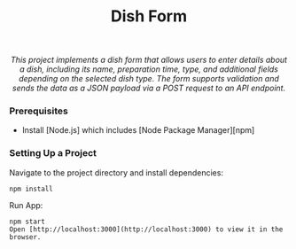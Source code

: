 <h1 align="center">
    Dish Form
</h1>

<p align="center">
  <br>
   <br>
  <i>This project implements a dish form that allows users to enter details about a dish, including its name, preparation time, type, and additional fields depending on the selected dish type. The form supports validation and sends the data as a JSON payload via a POST request to an API endpoint.</i>
  <br>
</p>
<p align="center">
  
</p>


### Prerequisites

- Install [Node.js] which includes [Node Package Manager][npm]

### Setting Up a Project

Navigate to the project directory and install dependencies:

```
npm install
```

Run App:

```
npm start
Open [http://localhost:3000](http://localhost:3000) to view it in the browser.
```